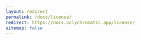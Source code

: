 ```yaml
---
layout: redirect
permalink: /docs/license/
redirect: https://docs.polychromatic.app/license/
sitemap: false
---
```

